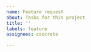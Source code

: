 ```yaml
---
name: Feature request
about: Tasks for this project
title: ''
labels: feature
assignees: csocrate

---
```



